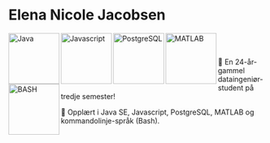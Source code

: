 
# Elena Nicole Jacobsen

<div>
      <img align = "left" alt = "Java" width = "100px" src="https://cdn.jsdelivr.net/gh/devicons/devicon@latest/icons/java/java-original-wordmark.svg" />
      <img align = "left" alt = "Javascript" width = "100px" src="https://cdn.jsdelivr.net/gh/devicons/devicon@latest/icons/javascript/javascript-plain.svg" />
      <img align = "left" alt = "PostgreSQL" width = "100px" src="https://cdn.jsdelivr.net/gh/devicons/devicon@latest/icons/postgresql/postgresql-plain-wordmark.svg" />
      <img align = "left" alt = "MATLAB" width = "100px" src="https://cdn.jsdelivr.net/gh/devicons/devicon@latest/icons/matlab/matlab-original.svg" />
      <img align = "left" alt = "BASH" width = "100px" src="https://cdn.jsdelivr.net/gh/devicons/devicon@latest/icons/bash/bash-plain.svg" />
</div>
          
<br>
<br>

📌 En 24-år-gammel dataingeniør-student på tredje semester!

📌 Opplært i Java SE, Javascript, PostgreSQL, MATLAB og kommandolinje-språk (Bash).

